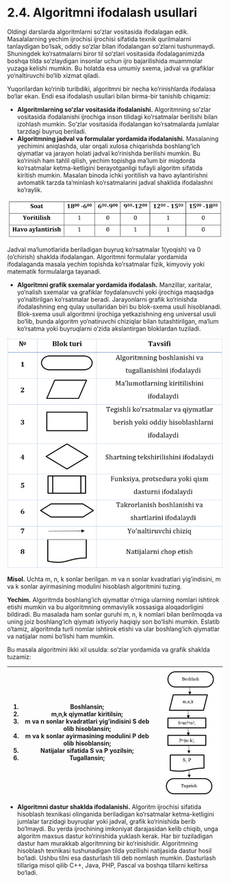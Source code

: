 # 2.4. Algoritmni ifodalash usullari

Oldingi darslarda algoritmlarni so‘zlar vositasida ifodalagan edik. Masalalarning yechim ijrochisi ijrochisi sifatida texnik qurilmalarni tanlaydigan bo’lsak, oddiy so‘zlar bilan ifodalangan so‘zlarni tushunmaydi. Shuningdek ko‘rsatmalarni biror til so‘zlari vositasida ifodalaganimizda boshqa tilda so‘zlaydigan insonlar uchun ijro bajarilishida muammolar yuzaga kelishi mumkin. Bu holatda esa umumiy sxema, jadval va grafiklar yo‘naltiruvchi bo‘lib xizmat qiladi.

Yuqorilardan ko‘rinib turibdiki, algoritmni bir necha ko’rinishlarda ifodalasa bo‘lar ekan. Endi esa ifodalash usullari bilan birma-bir tanishib chiqamiz:

* **Algoritmlarning so‘zlar vositasida ifodalanishi.** Algoritmning so’zlar vositasida ifodalanishi ijrochiga inson tilidagi ko’rsatmalar berilishi bilan izohlash mumkin. So’zlar vositasida ifodalangan ko’rsatmalarda jumlalar tarzdagi buyruq beriladi.
* **Algoritmning jadval va formulalar yordamida ifodalanishi.** Masalaning yechimini aniqlashda, ular orqali xulosa chiqarishda boshlang‘ich qiymatlar va jarayon holati jadval ko‘rinishda berilishi mumkin. Bu ko‘rinish ham tahlil qilish, yechim topishga ma’lum bir miqdorda ko‘rsatmalar ketma-ketligini berayotganligi tufayli algoritm sifatida kiritish mumkin. Masalan binoda ichki yoritilish va havo aylantirishni avtomatik tarzda ta‘minlash ko‘rsatmalarini jadval shaklida ifodalashni ko’raylik.

![](<../../.gitbook/assets/image (4) (1) (1).png>)

Jadval ma‘lumotlarida beriladigan buyruq ko‘rsatmalar 1(yoqish) va 0 (o’chirish) shaklda ifodalangan. Algoritmni formulalar yordamida ifodalaganda masala yechim topishda ko’rsatmalar fizik, kimyoviy yoki matematik formulalarga tayanadi.

* **Algoritmni grafik sxemalar yordamida ifodalash.** Manzillar, xaritalar, yo‘nalish sxemalar va grafiklar foydalanuvchi yoki ijrochiga maqsadga yo‘naltirilgan ko‘rsatmalar beradi. Jarayonlarni grafik ko‘rinishda ifodalashning eng qulay usullaridan biri bu blok-sxema usuli hisoblanadi. Blok-sxema usuli algoritmni ijrochiga yetkazishning eng universal usuli bo‘lib, bunda algoritm yo‘natiruvchi chiziqlar bilan tutashtirilgan, ma‘lum ko‘rsatma yoki buyruqlarni o‘zida akslantirgan bloklardan tuziladi.

![](<../../.gitbook/assets/image (2) (1).png>)

**Misol.** Uchta m, n, k sonlar berilgan. m va n sonlar kvadratlari yig’indisini, m va k sonlar ayirmasining modulini hisoblash algoritmini tuzing.

**Yechim.** Algoritmda boshlang‘ich qiymatlar o‘rniga ularning nomlari ishtirok etishi mumkin va bu algoritmning ommaviylik xossasiga aloqadorligini bildiradi. Bu masalada ham sonlar guruhi m, n, k nomlari bilan berilmoqda va uning joiz boshlang‘ich qiymati ixtiyoriy haqiqiy son bo‘lishi mumkin. Eslatib o‘tamiz, algoritmda turli nomlar ishtirok etishi va ular boshlang‘ich qiymatlar va natijalar nomi bo‘lishi ham mumkin.

Bu masala algoritmini ikki xil usulda: so‘zlar yordamida va grafik shaklda tuzamiz:

| <ol><li>Boshlansin;</li><li>m,n,k qiymatlar kiritilsin;</li><li>m va n sonlar kvadratlari yig’indisini S deb olib hisoblansin;</li><li>m va k sonlar ayirmasining modulini P deb olib hisoblansin;</li><li>Natijalar sifatida S va P yozilsin;</li><li>Tugallansin;</li></ol> | <img src="../../.gitbook/assets/image (3) (1) (1).png" alt="" data-size="original"> |
| ----------------------------------------------------------------------------------------------------------------------------------------------------------------------------------------------------------------------------------------------------------------------------- | ----------------------------------------------------------------------------------- |

* **Algoritmni dastur shaklda ifodalanishi.** Algoritm ijrochisi sifatida hisoblash texnikasi olinganida beriladigan ko‘rsatmalar ketma-ketligini jumlalar tarzidagi buyruqlar yoki jadval, grafik ko‘rinishida berib bo‘lmaydi. Bu yerda ijrochining imkoniyat darajasidan kelib chiqib, unga algoritm maxsus dastur ko‘rinishida yuklash kerak. Har bir tuziladigan dastur ham murakkab algoritmning bir ko‘rinishidir. Algoritmning hisoblash texnikasi tushunadigan tilda yozilishi natijasida dastur hosil bo‘ladi. Ushbu tilni esa dasturlash tili deb nomlash mumkin. Dasturlash tillariga misol qilib C++, Java, PHP, Pascal va boshqa tillarni keltirsa bo‘ladi.
